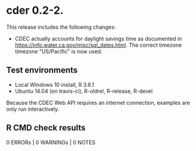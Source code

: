 # cder 0.2-2.

This release includes the following changes:

* CDEC actually accounts for daylight savings time as documented in 
https://info.water.ca.gov/misc/sql_dates.html. The correct timezone 
timezone "US/Pacific" is now used.

## Test environments

* Local Windows 10 install, R 3.6.1
* Ubuntu 14.04 (on travis-ci), R-oldrel, R-release, R-devel

Because the CDEC Web API requires an internet connection, examples 
are only run interactively. 

## R CMD check results

0 ERRORs | 0 WARNINGs | 0 NOTES
